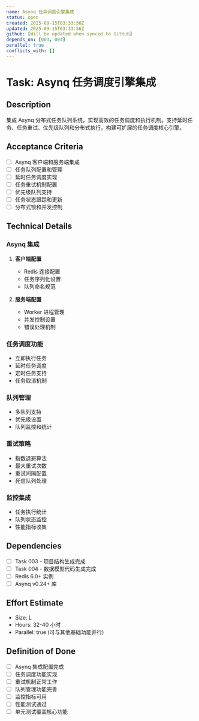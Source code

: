 ```yaml
---
name: Asynq 任务调度引擎集成
status: open
created: 2025-09-15T03:33:56Z
updated: 2025-09-15T03:33:56Z
github: [Will be updated when synced to GitHub]
depends_on: [003, 004]
parallel: true
conflicts_with: []
---
```


# Task: Asynq 任务调度引擎集成

## Description
集成 Asynq 分布式任务队列系统，实现高效的任务调度和执行机制。支持延时任务、任务重试、优先级队列和分布式执行，构建可扩展的任务调度核心引擎。

## Acceptance Criteria
- [ ] Asynq 客户端和服务端集成
- [ ] 任务队列配置和管理
- [ ] 延时任务调度实现
- [ ] 任务重试机制配置
- [ ] 优先级队列支持
- [ ] 任务状态跟踪和更新
- [ ] 分布式锁和并发控制

## Technical Details
### Asynq 集成
1. **客户端配置**
   - Redis 连接配置
   - 任务序列化设置
   - 队列命名规范

2. **服务端配置**
   - Worker 进程管理
   - 并发控制设置
   - 错误处理机制

### 任务调度功能
- 立即执行任务
- 延时任务调度
- 定时任务支持
- 任务取消机制

### 队列管理
- 多队列支持
- 优先级设置
- 队列监控和统计

### 重试策略
- 指数退避算法
- 最大重试次数
- 重试间隔配置
- 死信队列处理

### 监控集成
- 任务执行统计
- 队列状态监控
- 性能指标收集

## Dependencies
- [ ] Task 003 - 项目结构生成完成
- [ ] Task 004 - 数据模型代码生成完成
- [ ] Redis 6.0+ 实例
- [ ] Asynq v0.24+ 库

## Effort Estimate
- Size: L
- Hours: 32-40 小时
- Parallel: true (可与其他基础功能并行)

## Definition of Done
- [ ] Asynq 集成配置完成
- [ ] 任务调度功能实现
- [ ] 重试机制正常工作
- [ ] 队列管理功能完善
- [ ] 监控指标可用
- [ ] 性能测试通过
- [ ] 单元测试覆盖核心功能
